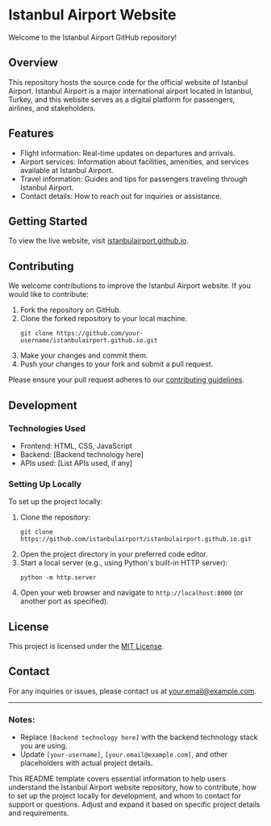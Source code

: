 # Istanbul Airport Website

Welcome to the Istanbul Airport GitHub repository!

## Overview
This repository hosts the source code for the official website of Istanbul Airport. Istanbul Airport is a major international airport located in Istanbul, Turkey, and this website serves as a digital platform for passengers, airlines, and stakeholders.

## Features
- Flight information: Real-time updates on departures and arrivals.
- Airport services: Information about facilities, amenities, and services available at Istanbul Airport.
- Travel information: Guides and tips for passengers traveling through Istanbul Airport.
- Contact details: How to reach out for inquiries or assistance.

## Getting Started
To view the live website, visit [istanbulairport.github.io](https://istanbulairport.github.io).

## Contributing
We welcome contributions to improve the Istanbul Airport website. If you would like to contribute:
1. Fork the repository on GitHub.
2. Clone the forked repository to your local machine.
   ```
   git clone https://github.com/your-username/istanbulairport.github.io.git
   ```
3. Make your changes and commit them.
4. Push your changes to your fork and submit a pull request.

Please ensure your pull request adheres to our [contributing guidelines](CONTRIBUTING.md).

## Development
### Technologies Used
- Frontend: HTML, CSS, JavaScript
- Backend: [Backend technology here]
- APIs used: [List APIs used, if any]

### Setting Up Locally
To set up the project locally:
1. Clone the repository:
   ```
   git clone https://github.com/istanbulairport/istanbulairport.github.io.git
   ```
2. Open the project directory in your preferred code editor.
3. Start a local server (e.g., using Python's built-in HTTP server):
   ```
   python -m http.server
   ```
4. Open your web browser and navigate to `http://localhost:8000` (or another port as specified).

## License
This project is licensed under the [MIT License](LICENSE).

## Contact
For any inquiries or issues, please contact us at [your.email@example.com](mailto:your.email@example.com).

---

### Notes:
- Replace `[Backend technology here]` with the backend technology stack you are using.
- Update `[your-username]`, `[your.email@example.com]`, and other placeholders with actual project details.

This README template covers essential information to help users understand the Istanbul Airport website repository, how to contribute, how to set up the project locally for development, and whom to contact for support or questions. Adjust and expand it based on specific project details and requirements.
